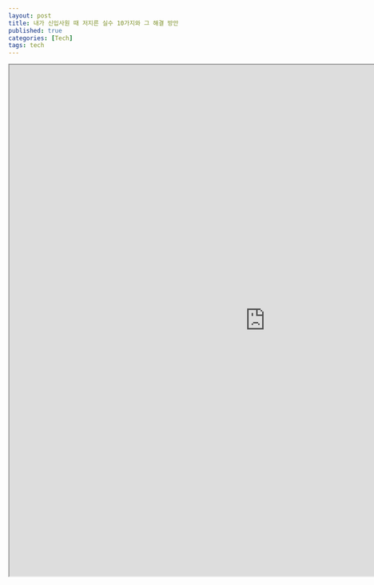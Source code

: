 ```yaml
---
layout: post
title: 내가 신입사원 때 저지른 실수 10가지와 그 해결 방안
published: true
categories: [Tech]
tags: tech
---
```

<iframe width="1024" height="1024" src="https://docs.google.com/document/d/e/2PACX-1vRl_1vo-gHlH-2kfJEHlm3M6SLN9B26IpRGLQZPS9_XSoTZ87PyOSyAEpSUl6rtsZCrrxJjZE3DWyOb/pub?embedded=true"></iframe>  
    
